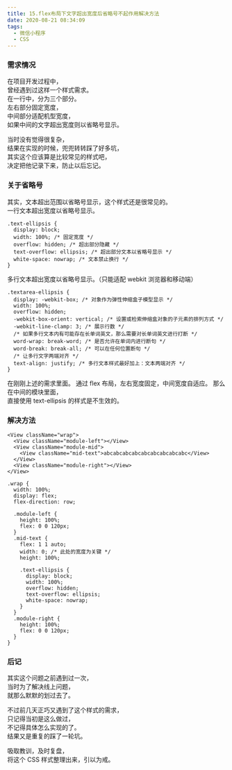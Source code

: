 ```yaml
---
title: 15.flex布局下文字超出宽度后省略号不起作用解决方法
date: 2020-08-21 08:34:09
tags:
  - 微信小程序
  - CSS
---
```


### 需求情况

在项目开发过程中，  
曾经遇到过这样一个样式需求。  
在一行中，分为三个部分。  
左右部分固定宽度，  
中间部分适配机型宽度，  
如果中间的文字超出宽度则以省略号显示。

当时没有觉得很复杂，  
结果在实现的时候，兜兜转转踩了好多坑，  
其实这个应该算是比较常见的样式吧，  
决定把他记录下来，防止以后忘记。

<!-- more -->

### 关于省略号

其实，文本超出范围以省略号显示，这个样式还是很常见的。  
一行文本超出宽度以省略号显示。

```less
.text-ellipsis {
  display: block;
  width: 100%; /* 固定宽度 */
  overflow: hidden; /* 超出部分隐藏 */
  text-overflow: ellipsis; /* 超出部分文本以省略号显示 */
  white-space: nowrap; /* 文本禁止换行 */
}
```

多行文本超出宽度以省略号显示。（只能适配 webkit 浏览器和移动端）

```less
.textarea-ellipsis {
  display: -webkit-box; /* 对象作为弹性伸缩盒子模型显示 */
  width: 100%;
  overflow: hidden;
  -webkit-box-orient: vertical; /* 设置或检索伸缩盒对象的子元素的排列方式 */
  -webkit-line-clamp: 3; /* 展示行数 */
  /* 如果多行文本内有可能存在长单词英文，那么需要对长单词英文进行打断 */
  word-wrap: break-word; /* 是否允许在单词内进行断句 */
  word-break: break-all; /* 可以在任何位置断句 */
  /* 让多行文字两端对齐 */
  text-align: justify; /* 多行文本样式最好加上：文本两端对齐 */
}
```

在刚刚上述的需求里面。
通过 flex 布局，左右宽度固定，中间宽度自适应。
那么在中间的模块里面，  
直接使用 text-ellipsis 的样式是不生效的。

### 解决方法

```tsx
<View className="wrap">
  <View className="module-left"></View>
  <View className="module-mid">
    <View className="mid-text">abcabcabcabcabcabcabcabcabc</View>
  </View>
  <View className="module-right"></View>
</View>
```

```less
.wrap {
  width: 100%;
  display: flex;
  flex-direction: row;

  .module-left {
    height: 100%;
    flex: 0 0 120px;
  }
  .mid-text {
    flex: 1 1 auto;
    width: 0; /* 此处的宽度为关键 */
    height: 100%;

    .text-ellipsis {
      display: block;
      width: 100%;
      overflow: hidden;
      text-overflow: ellipsis;
      white-space: nowrap;
    }
  }
  .module-right {
    height: 100%;
    flex: 0 0 120px;
  }
}
```

### 后记

其实这个问题之前遇到过一次，  
当时为了解决线上问题，  
就那么默默的划过去了。

不过前几天正巧又遇到了这个样式的需求，  
只记得当初是这么做过，  
不记得具体怎么实现的了。  
结果又是重复的踩了一轮坑。

吸取教训，及时复盘，  
将这个 CSS 样式整理出来，引以为戒。
